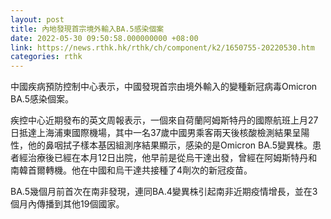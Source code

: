 ```yaml
---
layout: post
title: 內地發現首宗境外輸入BA.5感染個案
date: 2022-05-30 09:50:58.000000000 +08:00
link: https://news.rthk.hk/rthk/ch/component/k2/1650755-20220530.htm
categories: rthk
---
```


中國疾病預防控制中心表示，中國發現首宗由境外輸入的變種新冠病毒Omicron BA.5感染個案。 

疾控中心近期發布的英文周報表示，一個來自荷蘭阿姆斯特丹的國際航班上月27日抵達上海浦東國際機場，其中一名37歲中國男乘客兩天後核酸檢測結果呈陽性，他的鼻咽拭子樣本基因組測序結果顯示，感染的是Omicron BA.5變異株。患者經治療後已經在本月12日出院，他早前是從烏干達出發，曾經在阿姆斯特丹和南韓首爾轉機。他在中國和烏干達共接種了4劑次的新冠疫苗。

BA.5幾個月前首次在南非發現，連同BA.4變異株引起南非近期疫情增長，並在3個月內傳播到其他19個國家。
